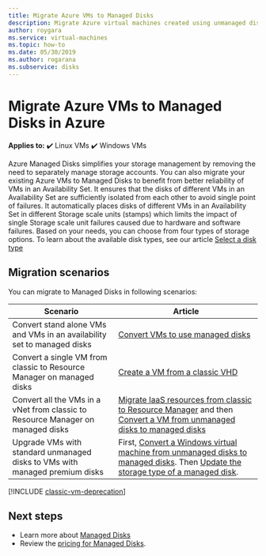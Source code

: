 ```yaml
---
title: Migrate Azure VMs to Managed Disks 
description: Migrate Azure virtual machines created using unmanaged disks in storage accounts to use Managed Disks.
author: roygara
ms.service: virtual-machines
ms.topic: how-to
ms.date: 05/30/2019
ms.author: rogarana
ms.subservice: disks
---
```


# Migrate Azure VMs to Managed Disks in Azure

**Applies to:** :heavy_check_mark: Linux VMs :heavy_check_mark: Windows VMs 

Azure Managed Disks simplifies your storage management by removing the need to separately manage storage accounts.  You can also migrate your existing Azure VMs to Managed Disks to benefit from better reliability of VMs in an Availability Set. It ensures that the disks of different VMs in an Availability Set are sufficiently isolated from each other to avoid single point of failures. It automatically places disks of different VMs in an Availability Set in different Storage scale units (stamps) which limits the impact of single Storage scale unit failures caused due to hardware and software failures.
Based on your needs, you can choose from four types of storage options. To learn about the available disk types, see our article [Select a disk type](../disks-types.md)

## Migration scenarios

You can migrate to Managed Disks in following scenarios:

|Scenario  |Article  |
|---------|---------|
|Convert stand alone VMs and VMs in an availability set to managed disks     |[Convert VMs to use managed disks](convert-unmanaged-to-managed-disks.md)         |
|Convert a single VM from classic to Resource Manager on managed disks     |[Create a VM from a classic VHD](create-vm-specialized-portal.md)         |
|Convert all the VMs in a vNet from classic to Resource Manager on managed disks     |[Migrate IaaS resources from classic to Resource Manager](../migration-classic-resource-manager-ps.md) and then [Convert a VM from unmanaged disks to managed disks](convert-unmanaged-to-managed-disks.md)         |
|Upgrade VMs with standard unmanaged disks to VMs with managed premium disks     | First, [Convert a Windows virtual machine from unmanaged disks to managed disks](convert-unmanaged-to-managed-disks.md). Then [Update the storage type of a managed disk](convert-disk-storage.md).         |

[!INCLUDE [classic-vm-deprecation](../../../includes/classic-vm-deprecation.md)]

## Next steps

- Learn more about [Managed Disks](../managed-disks-overview.md)
- Review the [pricing for Managed Disks](https://azure.microsoft.com/pricing/details/managed-disks/).
